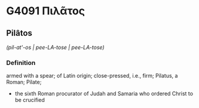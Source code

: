 # G4091 Πιλᾶτος

## Pilâtos

_(pil-at'-os | pee-LA-tose | pee-LA-tose)_

### Definition

armed with a spear; of Latin origin; close-pressed, i.e., firm; Pilatus, a Roman; Pilate; 

- the sixth Roman procurator of Judah and Samaria who ordered Christ to be crucified
